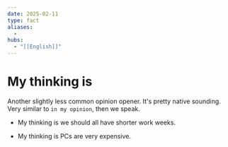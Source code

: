 ```yaml
---
date: 2025-02-11
type: fact
aliases:
  -
hubs:
  - "[[English]]"
---
```


# My thinking is

Another slightly less common opinion opener. It's pretty native sounding. Very similar to `in my opinion`, then we speak.

- My thinking is we should all have shorter work weeks.

- My thinking is PCs are very expensive.

